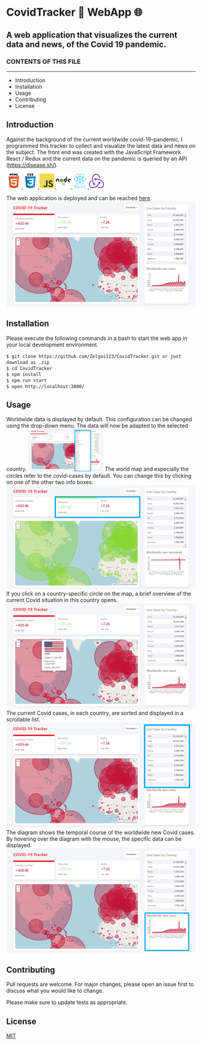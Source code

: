 # CovidTracker 🦠 WebApp 🌐
## A web application that visualizes the current data and news, of the Covid 19 pandemic.

### CONTENTS OF THIS FILE
---------------------

 * Introduction
 * Installation
 * Usage
 * Contributing
 * License


## Introduction
Against the background of the current worldwide covid-19-pandemic, I programmed this tracker to collect and visualize the latest data and news on the subject. The front end was created with the JavaScript Framework React / Redux and the current data on the pandemic is queried by an API (https://disease.sh/). 

<a href="https://www.w3.org/html/" target="_blank"> <img src="https://raw.githubusercontent.com/devicons/devicon/master/icons/html5/html5-original-wordmark.svg" alt="html5" width="40" height="40"/> </a> 
<a href="https://www.w3schools.com/css/" target="_blank"> <img src="https://raw.githubusercontent.com/devicons/devicon/master/icons/css3/css3-original-wordmark.svg" alt="css3" width="40" height="40"/> </a>
<a href="https://developer.mozilla.org/en-US/docs/Web/JavaScript" target="_blank"> <img src="https://raw.githubusercontent.com/devicons/devicon/master/icons/javascript/javascript-original.svg" alt="javascript" width="40" height="40"/> </a>
<a href="https://nodejs.org" target="_blank"> <img src="https://raw.githubusercontent.com/devicons/devicon/master/icons/nodejs/nodejs-original-wordmark.svg" alt="nodejs" width="40" height="40"/> </a>
<a href="https://reactjs.org/" target="_blank"> <img src="https://raw.githubusercontent.com/devicons/devicon/master/icons/react/react-original-wordmark.svg" alt="react" width="40" height="40"/> </a>
<a href="https://redux.js.org" target="_blank"> <img src="https://raw.githubusercontent.com/devicons/devicon/master/icons/redux/redux-original.svg" alt="redux" width="40" height="40"/> </a>
<br>

The web application is deployed and can be reached <a href="https://zelgaitracker.com/" target="_blank"> here</a>.
<img src="https://github.com/Zelgai123/CovidTracker/blob/main/src/images/preview.PNG"
     alt="Covid Tracker Preview" style="border-radius: 5px;"/>

## Installation
Please execute the following commands in a bash to start the web app in your local development environment.

```
$ git clone https://github.com/Zelgai123/CovidTracker.git or just download as .zip
$ cd CovidTracker
$ npm install
$ npm run start
$ open http://localhost:3000/ 
```


## Usage
Worldwide data is displayed by default. This configuration can be changed using the drop-down menu. The data will now be adapted to the selected country.
<img src="https://github.com/Zelgai123/CovidTracker/blob/main/src/images/dropdown.png"
     alt="Covid Tracker Preview" style="width: 200px; height: auto;"/>
The world map and especially the circles refer to the covid-cases by default. You can change this by clicking on one of the other two info boxes.
<img src="https://github.com/Zelgai123/CovidTracker/blob/main/src/images/infoboxes.png"
     alt="Covid Tracker Preview" style="border-radius: 5px;"/>
If you click on a country-specific circle on the map, a brief overview of the current Covid situation in this country opens.
<img src="https://github.com/Zelgai123/CovidTracker/blob/main/src/images/briefoverview.PNG"
     alt="Covid Tracker Preview" style="border-radius: 5px;"/>
The current Covid cases, in each country, are sorted and displayed in a scrollable list.
<img src="https://github.com/Zelgai123/CovidTracker/blob/main/src/images/sortedlist.png"
     alt="Covid Tracker Preview" style="border-radius: 5px;"/>
The diagram shows the temporal course of the worldwide new Covid cases. By hovering over the diagram with the mouse, the specific data can be displayed.
<img src="https://github.com/Zelgai123/CovidTracker/blob/main/src/images/datechart.png"
     alt="Covid Tracker Preview" style="border-radius: 5px;"/>



## Contributing
Pull requests are welcome. For major changes, please open an issue first to discuss what you would like to change.

Please make sure to update tests as appropriate.

## License
[MIT](https://choosealicense.com/licenses/mit/)
